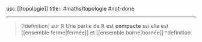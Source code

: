up:: [[topologie]]
title::
#maths/topologie #not-done 

---

> [!definition] sur $\mathbb{R}$
> Une partie de $\mathbb{R}$ est **compacte** ssi elle est [[ensemble fermé|fermée]] et [[ensemble borné|bornée]]
^definition